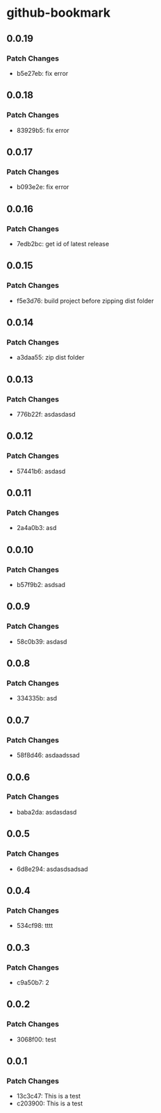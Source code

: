 # github-bookmark

## 0.0.19

### Patch Changes

- b5e27eb: fix error

## 0.0.18

### Patch Changes

- 83929b5: fix error

## 0.0.17

### Patch Changes

- b093e2e: fix error

## 0.0.16

### Patch Changes

- 7edb2bc: get id of latest release

## 0.0.15

### Patch Changes

- f5e3d76: build project before zipping dist folder

## 0.0.14

### Patch Changes

- a3daa55: zip dist folder

## 0.0.13

### Patch Changes

- 776b22f: asdasdasd

## 0.0.12

### Patch Changes

- 57441b6: asdasd

## 0.0.11

### Patch Changes

- 2a4a0b3: asd

## 0.0.10

### Patch Changes

- b57f9b2: asdsad

## 0.0.9

### Patch Changes

- 58c0b39: asdasd

## 0.0.8

### Patch Changes

- 334335b: asd

## 0.0.7

### Patch Changes

- 58f8d46: asdaadssad

## 0.0.6

### Patch Changes

- baba2da: asdasdasd

## 0.0.5

### Patch Changes

- 6d8e294: asdasdsadsad

## 0.0.4

### Patch Changes

- 534cf98: tttt

## 0.0.3

### Patch Changes

- c9a50b7: 2

## 0.0.2

### Patch Changes

- 3068f00: test

## 0.0.1

### Patch Changes

- 13c3c47: This is a test
- c203900: This is a test

